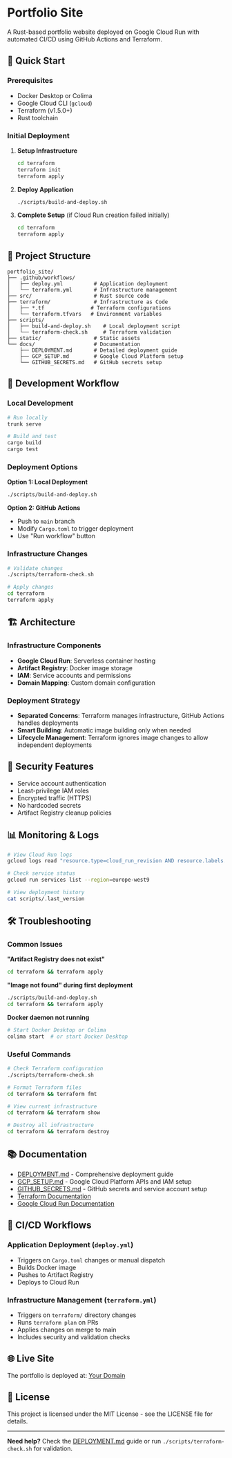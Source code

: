 # Portfolio Site

A Rust-based portfolio website deployed on Google Cloud Run with automated CI/CD using GitHub Actions and Terraform.

## 🚀 Quick Start

### Prerequisites
- Docker Desktop or Colima
- Google Cloud CLI (`gcloud`)
- Terraform (v1.5.0+)
- Rust toolchain

### Initial Deployment

1. **Setup Infrastructure**
   ```bash
   cd terraform
   terraform init
   terraform apply
   ```

2. **Deploy Application**
   ```bash
   ./scripts/build-and-deploy.sh
   ```

3. **Complete Setup** (if Cloud Run creation failed initially)
   ```bash
   cd terraform
   terraform apply
   ```

## 📁 Project Structure

```
portfolio_site/
├── .github/workflows/
│   ├── deploy.yml          # Application deployment
│   └── terraform.yml       # Infrastructure management
├── src/                    # Rust source code
├── terraform/              # Infrastructure as Code
│   ├── *.tf               # Terraform configurations
│   └── terraform.tfvars   # Environment variables
├── scripts/
│   ├── build-and-deploy.sh    # Local deployment script
│   └── terraform-check.sh     # Terraform validation
├── static/                 # Static assets
└── docs/                   # Documentation
    ├── DEPLOYMENT.md       # Detailed deployment guide
    ├── GCP_SETUP.md        # Google Cloud Platform setup
    └── GITHUB_SECRETS.md   # GitHub secrets setup
```

## 🔧 Development Workflow

### Local Development
```bash
# Run locally
trunk serve

# Build and test
cargo build
cargo test
```

### Deployment Options

**Option 1: Local Deployment**
```bash
./scripts/build-and-deploy.sh
```

**Option 2: GitHub Actions**
- Push to `main` branch
- Modify `Cargo.toml` to trigger deployment
- Use "Run workflow" button

### Infrastructure Changes
```bash
# Validate changes
./scripts/terraform-check.sh

# Apply changes
cd terraform
terraform apply
```

## 🏗️ Architecture

### Infrastructure Components
- **Google Cloud Run**: Serverless container hosting
- **Artifact Registry**: Docker image storage
- **IAM**: Service accounts and permissions
- **Domain Mapping**: Custom domain configuration

### Deployment Strategy
- **Separated Concerns**: Terraform manages infrastructure, GitHub Actions handles deployments
- **Smart Building**: Automatic image building only when needed
- **Lifecycle Management**: Terraform ignores image changes to allow independent deployments

## 🔐 Security Features

- Service account authentication
- Least-privilege IAM roles
- Encrypted traffic (HTTPS)
- No hardcoded secrets
- Artifact Registry cleanup policies

## 📊 Monitoring & Logs

```bash
# View Cloud Run logs
gcloud logs read "resource.type=cloud_run_revision AND resource.labels.service_name=firat-portfolio-site" --limit=50

# Check service status
gcloud run services list --region=europe-west9

# View deployment history
cat scripts/.last_version
```

## 🛠️ Troubleshooting

### Common Issues

**"Artifact Registry does not exist"**
```bash
cd terraform && terraform apply
```

**"Image not found" during first deployment**
```bash
./scripts/build-and-deploy.sh
cd terraform && terraform apply
```

**Docker daemon not running**
```bash
# Start Docker Desktop or Colima
colima start  # or start Docker Desktop
```

### Useful Commands

```bash
# Check Terraform configuration
./scripts/terraform-check.sh

# Format Terraform files
cd terraform && terraform fmt

# View current infrastructure
cd terraform && terraform show

# Destroy all infrastructure
cd terraform && terraform destroy
```

## 📚 Documentation

- [DEPLOYMENT.md](docs/DEPLOYMENT.md) - Comprehensive deployment guide
- [GCP_SETUP.md](docs/GCP_SETUP.md) - Google Cloud Platform APIs and IAM setup
- [GITHUB_SECRETS.md](docs/GITHUB_SECRETS.md) - GitHub secrets and service account setup
- [Terraform Documentation](https://www.terraform.io/docs)
- [Google Cloud Run Documentation](https://cloud.google.com/run/docs)

## 🔄 CI/CD Workflows

### Application Deployment (`deploy.yml`)
- Triggers on `Cargo.toml` changes or manual dispatch
- Builds Docker image
- Pushes to Artifact Registry
- Deploys to Cloud Run

### Infrastructure Management (`terraform.yml`)
- Triggers on `terraform/` directory changes
- Runs `terraform plan` on PRs
- Applies changes on merge to main
- Includes security and validation checks

## 🌐 Live Site

The portfolio is deployed at: [Your Domain](https://firathonca.online)

## 📝 License

This project is licensed under the MIT License - see the LICENSE file for details.

---

**Need help?** Check the [DEPLOYMENT.md](docs/DEPLOYMENT.md) guide or run `./scripts/terraform-check.sh` for validation.
